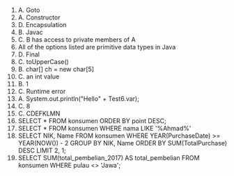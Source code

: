 1. A. Goto
2. A. Constructor
3. D. Encapsulation
4. B. Javac
5. C. B has access to private members of A
6. All of the options listed are primitive data types in Java
7. D. Final
8. C. toUpperCase()
9. B. char[] ch = new char[5]
10. C. an int value
11. B. 1
12. C. Runtime error
13. A. System.out.println("Hello" + Test6.var); 
14. C. 8
15. C. CDEFKLMN
16. SELECT * FROM konsumen ORDER BY point DESC;
17. SELECT * FROM konsumen WHERE nama LIKE '%Ahmad%'
18. SELECT NIK, Name
    FROM konsumen
    WHERE YEAR(PurchaseDate) >= YEAR(NOW()) - 2
    GROUP BY NIK, Name
    ORDER BY SUM(TotalPurchase) DESC
    LIMIT 2, 1;
19. SELECT SUM(total_pembelian_2017) AS total_pembelian
    FROM konsumen
    WHERE pulau <> 'Jawa';

